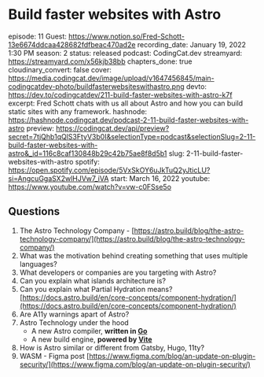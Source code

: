 # Build faster websites with Astro

episode: 11
Guest: https://www.notion.so/Fred-Schott-13e6674ddcaa428682fdfbeac470ad2e
recording_date: January 19, 2022 1:30 PM
season: 2
status: released
podcast: CodingCat.dev
streamyard: https://streamyard.com/x56kjb38bb
chapters_done: true
cloudinary_convert: false
cover: https://media.codingcat.dev/image/upload/v1647456845/main-codingcatdev-photo/buildfasterwebsiteswithastro.png
devto: https://dev.to/codingcatdev/211-build-faster-websites-with-astro-k7f
excerpt: Fred Schott chats with us all about Astro and how you can build static sites with any framework.
hashnode: https://hashnode.codingcat.dev/podcast-2-11-build-faster-websites-with-astro
preview: https://codingcat.dev/api/preview?secret=7tjQhb1qQlS3FtyV3b0I&selectionType=podcast&selectionSlug=2-11-build-faster-websites-with-astro&_id=116c8caf130848b29c42b75ae8f8d5b1
slug: 2-11-build-faster-websites-with-astro
spotify: https://open.spotify.com/episode/5VxSkOY6uJkTuQ2yJticLU?si=AngcuGgaSX2wlHJVw7_iVA
start: March 16, 2022
youtube: https://www.youtube.com/watch?v=vw-c0FSse5o

## Questions

1. The Astro Technology Company - [https://astro.build/blog/the-astro-technology-company/](https://astro.build/blog/the-astro-technology-company/)
2. What was the motivation behind creating something that uses multiple languages?
3. What developers or companies are you targeting with Astro?
4. Can you explain what islands architecture is? 
5. Can you explain what Partial Hydration means?
[https://docs.astro.build/en/core-concepts/component-hydration/](https://docs.astro.build/en/core-concepts/component-hydration/)
6. Are A11y warnings apart of Astro?
7. Astro Technology under the hood
    - A new Astro compiler, **written in [Go](https://golang.org/)**
    - A new build engine, **powered by [Vite](http://vitejs.dev/)**
8. How is Astro similar or different from Gatsby, Hugo, 11ty?
9. WASM - Figma post [https://www.figma.com/blog/an-update-on-plugin-security/](https://www.figma.com/blog/an-update-on-plugin-security/)